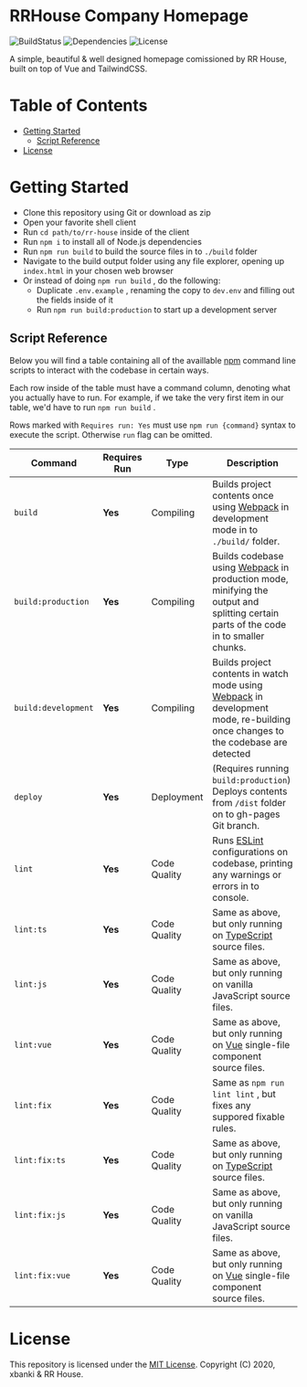 # RRHouse Company Homepage #

![BuildStatus](https://img.shields.io/circleci/build/github/xbanki/rr-house?style=flat-square)
![Dependencies](https://img.shields.io/david/xbanki/rr-house?style=flat-square)
![License](https://img.shields.io/github/license/xbanki/rr-house?style=flat-square)

A simple, beautiful & well designed homepage comissioned by RR House, built on top of Vue and TailwindCSS.

# Table of Contents #

 - [Getting Started](#getting-started)
   - [Script Reference](#script-reference)
 - [License](#license)

# Getting Started #

 - Clone this repository using Git or download as zip
 - Open your favorite shell client
 - Run `cd path/to/rr-house` inside of the client
 - Run `npm i` to install all of Node.js dependencies
 - Run `npm run build` to build the source files in to `./build` folder
 - Navigate to the build output folder using any file explorer, opening up `index.html` in your chosen web browser
 - Or instead of doing `npm run build` , do the following:
   - Duplicate `.env.example` , renaming the copy to `dev.env` and filling out the fields inside of it
   - Run `npm run build:production` to start up a development server

## Script Reference ##

Below you will find a table containing all of the availlable [npm](https://nodejs.org/en/) command line scripts to interact with the codebase in certain ways.

Each row inside of the table must have a command column, denoting what you actually have to run. For example, if we take the very first item in our table, we'd have to run `npm run build` .

Rows marked with `Requires run: Yes` must use `npm run {command}` syntax to execute the script. Otherwise `run` flag can be omitted.

| Command | Requires Run | Type | Description
|---|---|---| --- |
| `build` | **Yes** | Compiling | Builds project contents once using [Webpack](https://webpack.js.org/) in development mode in to `./build/` folder.
| `build:production` | **Yes** | Compiling | Builds codebase using [Webpack](https://webpack.js.org/) in production mode, minifying the output and splitting certain parts of the code in to smaller chunks.
| `build:development` | **Yes** | Compiling | Builds project contents in watch mode using [Webpack](https://webpack.js.org/) in development mode, re-building once changes to the codebase are detected
| `deploy` | **Yes** | Deployment | (Requires running `build:production`) Deploys contents from `/dist` folder on to gh-pages Git branch.
| `lint` | **Yes** | Code Quality | Runs [ESLint](https://eslint.org/) configurations on codebase, printing any warnings or errors in to console.
| `lint:ts` | **Yes** | Code Quality | Same as above, but only running on [TypeScript](https://typescriptlang.org/) source files.
| `lint:js` | **Yes** | Code Quality | Same as above, but only running on vanilla JavaScript source files.
| `lint:vue` | **Yes** | Code Quality | Same as above, but only running on [Vue](https://vuejs.org/) single-file component source files.
| `lint:fix` | **Yes** | Code Quality | Same as `npm run lint lint` , but fixes any suppored fixable rules.
| `lint:fix:ts` | **Yes** | Code Quality | Same as above, but only running on [TypeScript](https://typescriptlang.org/) source files.
| `lint:fix:js` | **Yes** | Code Quality | Same as above, but only running on vanilla JavaScript source files.
| `lint:fix:vue` | **Yes** | Code Quality | Same as above, but only running on [Vue](https://vuejs.org/) single-file component source files.

# License #

This repository is licensed under the [MIT License](./LICENSE). Copyright (C) 2020, xbanki & RR House.